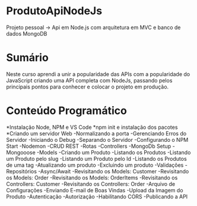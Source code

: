 # ProdutoApiNodeJs
Projeto pessoal -> Api em Node.js com arquitetura em MVC e banco de dados MongoDB

# Sumário

Neste curso aprendi a unir a popularidade das APIs com a popularidade do JavaScript criando uma API completa com NodeJs, passando pelos principais pontos para conhecer e colocar o projeto em produção.

# Conteúdo Programático

*Instalação Node, NPM e VS Code
*npm init e instalação dos pacotes
*Criando um servidor Web
-Normalizando a porta
-Gerenciando Erros do Servidor
-Iniciando o Debug
-Separando o Servidor
-Configurando o NPM Start
-Nodemon
-CRUD REST
-Rotas
-Controllers
-MongoDb Setup
-Mongooose
-Models
-Criando um Produto
-Listando os Produtos
-Listando um Produto pelo slug
-Listando um Produto pelo Id
-Listando os Produtos de uma tag
-Atualizando um produto
-Excluindo um produto
-Validações
-Repositórios
-Async/Await
-Revisitando os Models: Customer
-Revisitando os Models: Order
-Revisitando os Models: OrderItems
-Revisitando os Controllers: Customer
-Revisitando os Controllers: Order
-Arquivo de Configurações
-Enviando E-mail de Boas Vindas
-Upload da Imagem do Produto
-Autenticação
-Autorização
-Habilitando CORS
-Publicando a API
